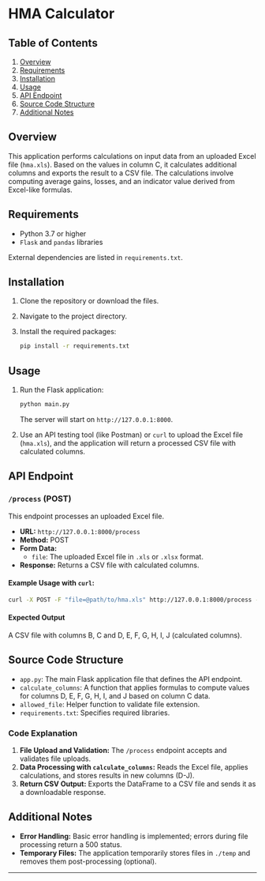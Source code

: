 
# HMA Calculator


## Table of Contents

1. [Overview](#overview)
2. [Requirements](#requirements)
3. [Installation](#installation)
4. [Usage](#usage)
5. [API Endpoint](#api-endpoint)
6. [Source Code Structure](#source-code-structure)
7. [Additional Notes](#additional-notes)

## Overview

This application performs calculations on input data from an uploaded Excel file (`hma.xls`). Based on the values in column C, it calculates additional columns and exports the result to a CSV file. The calculations involve computing average gains, losses, and an indicator value derived from Excel-like formulas.

## Requirements

- Python 3.7 or higher
- `Flask` and `pandas` libraries

External dependencies are listed in `requirements.txt`.

## Installation

1. Clone the repository or download the files.
2. Navigate to the project directory.
3. Install the required packages:

   ```bash
   pip install -r requirements.txt
   ```

## Usage

1. Run the Flask application:

   ```bash
   python main.py
   ```

   The server will start on `http://127.0.0.1:8000`.

2. Use an API testing tool (like Postman) or `curl` to upload the Excel file (`hma.xls`), and the application will return a processed CSV file with calculated columns.

## API Endpoint

### `/process` (POST)

This endpoint processes an uploaded Excel file.

- **URL:** `http://127.0.0.1:8000/process`
- **Method:** POST
- **Form Data:**
  - `file`: The uploaded Excel file in `.xls` or `.xlsx` format.
- **Response:** Returns a CSV file with calculated columns.

#### Example Usage with `curl`:

```bash
curl -X POST -F "file=@path/to/hma.xls" http://127.0.0.1:8000/process -o processed_file.csv
```

#### Expected Output

A CSV file with columns B, C and D, E, F, G, H, I, J (calculated columns).

## Source Code Structure

- `app.py`: The main Flask application file that defines the API endpoint.
- `calculate_columns`: A function that applies formulas to compute values for columns D, E, F, G, H, I, and J based on column C data.
- `allowed_file`: Helper function to validate file extension.
- `requirements.txt`: Specifies required libraries.

### Code Explanation

1. **File Upload and Validation:** The `/process` endpoint accepts and validates file uploads.
2. **Data Processing with `calculate_columns`:** Reads the Excel file, applies calculations, and stores results in new columns (D-J).
3. **Return CSV Output:** Exports the DataFrame to a CSV file and sends it as a downloadable response.

## Additional Notes

- **Error Handling:** Basic error handling is implemented; errors during file processing return a 500 status.
- **Temporary Files:** The application temporarily stores files in `./temp` and removes them post-processing (optional).

---
